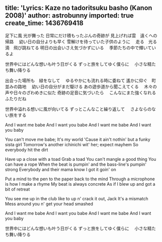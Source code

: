 title: 'Lyrics: Kaze no tadoritsuku basho (Kanon 2008)'
author: astrobunny
imported: true
create_time: 1436769418
---
足下に風 光が舞った
日常にだけ積もったぶんの奇跡が
見上げれば雲　遠くへの帰路　
幼い日の自分よりも早く
雪解けを待っていた子供のように　
走る　光る滴　飛び跳ねてる
明日の出会いさえ気づかずにいる　
季節たちの中で輝いているよ

世界中にはどんな想いも叶う日がくる
ずっと旅をしてゆく僕らに　
小さな精たち舞い降りる

出会った場所も　緑をなして　
ゆるやかにも流れる時に委ねて
遙かに仰ぐ　町並みの路地　
幼い日の自分がまだ駆ける
あの遊歩道から聞こえてくる　
木々の声や日々のざわめきに似た
奇跡の足音に気づいたら　
こんなにまた強くなれるふたりだね

世界中溢れる想いに風が向いてる
ずっとこんなこと繰り返して　
さよならのない旅をする

And I want me babe
And I want you babe
And I want me babe
And I want you baby

You can't move me babe; It's my world
'Cause it ain't nothin' but a funky sista girl
Tomorrow's another ichinichi wit' her; expect mayhem
So everybody hit the dirt

Have up a close with a toad
Grab a toad
You can't mangle a good thing
You can have a rope
When the beat is pumpin' and the bass-line's pumpin' strong
Everybody and their mama know I got it goin' on

Put a mind to the pen to the paper back to the mind
Through a microphone is how I make a rhyme
My beat is always concrete
As if I blew up and got a bit of retreat

You see me up in the club
like to up n' crack it out, Jack
It's a mismatch
Mess around you n' get your head smashed

And I want me babe
And I want you babe
And I want me babe
And I want you baby

世界中にはどんな想いも叶う日がくる
ずっと旅をしてゆく僕らに　
小さな精たち舞い降りる